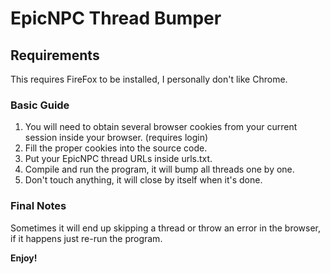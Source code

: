 # EpicNPC Thread Bumper

## Requirements
This requires FireFox to be installed, I personally don't like Chrome.

### Basic Guide
1. You will need to obtain several browser cookies from your current session inside your browser. (requires login)
2. Fill the proper cookies into the source code.
3. Put your EpicNPC thread URLs inside urls.txt.
4. Compile and run the program, it will bump all threads one by one.
5. Don't touch anything, it will close by itself when it's done.


### Final Notes
Sometimes it will end up skipping a thread or throw an error in the browser, if it happens just re-run the program.

**Enjoy!**